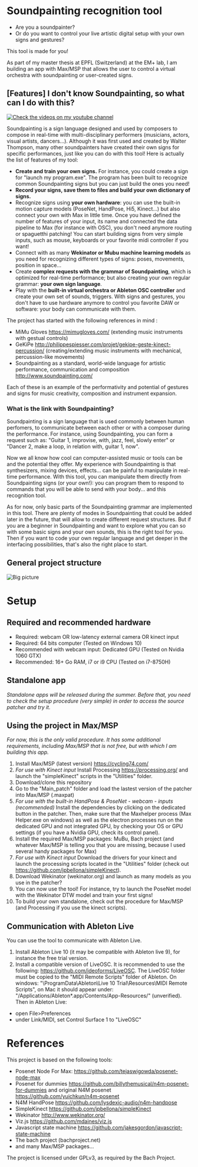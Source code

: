 # Soundpainting recognition tool

* Are you a soundpainter?
* Or do you want to control your live artistic digital setup with your own signs and gestures?

This tool is made for you!

As part of my master thesis at EPFL (Switzerland) at the EM+ lab, I am building an app with Max/MSP that allows the user to control a virtual orchestra with soundpainting or user-created signs.

## [Features] I don't know Soundpainting, so what can I do with this?

[![Check the videos on my youtube channel](./Images/YT_demo.png)](https://www.youtube.com/playlist?list=PLqINK1QtSzoG-oqaT623-OB2Z7BTE3Z93)

Soundpainting is a sign language designed and used by composers to compose in real-time with multi-disciplinary performers (musicians, actors, visual artists, dancers...). Although it was first used and created by Walter Thompson, many other soundpainters have created their own signs for specific performances, just like you can do with this tool! Here is actually the list of features of my tool:

- **Create and train your own signs.**
For instance, you could create a sign for "launch my program.exe". The program has been built to recognize common Soundpainting signs but you can just build the ones you need!
- **Record your signs, save them to files and build your own dictionary of signs.**
- Recognize signs using **your own hardware**: you can use the built-in motion capture models (PoseNet, HandPose, Hi5, Kinect...) but also connect your own with Max in little time. Once you have defined the number of features of your input, its name and connected the data pipeline to Max (for instance with OSC), you don't need anymore routing or spaguetthi patching! You can start building signs from very simple inputs, such as mouse, keyboards or your favorite midi controller if you want!
- Connect with as many **Wekinator or Mubu machine learning models** as you need for recognizing different types of signs: poses, movements, position in space...
- Create **complex requests with the grammar of Soundpainting**, which is optimized for real-time performance; but also creating your own regular grammar: **your own sign language**.
- Play with the **built-in virtual orchestra or Ableton OSC controller** and create your own set of sounds, triggers. With signs and gestures, you don't have to use hardware anymore to control you favorite DAW or software: your body can communicate with them.

The project has started with the following references in mind :
* MiMu Gloves https://mimugloves.com/ (extending music instruments with gestual controls)
* GeKiPe http://philippespiesser.com/projet/gekipe-geste-kinect-percussion/ (creating/extending music instruments with mechanical, percussion-like movements)
* Soundpainting as a standard, world-wide language for artistic performance, communication and composition http://www.soundpainting.com/

Each of these is an example of the performativity and potential of gestures and signs for music creativity, composition and instrument expansion.

### What is the link with Soundpainting?

Soundpainting is a sign language that is used commonly between human perfomers, to communicate between each other or with a composer during the performance. For instance, using Soundpainting, you can form a request such as: "Guitar 1, improvise, with, jazz, feel, slowly enter" or "Dancer 2, make a loop, in relation with, guitar 1, now".

Now we all know how cool can computer-assisted music or tools can be and the potential they offer. My experience with Soundpainting is that synthesizers, mixing devices, effects... can be painful to manipulate in real-time performance. With this tool, you can manipulate them directly from Soundpainting signs (or your own!): you can program them to respond to commands that you will be able to send with your body... and this recognition tool.

As for now, only basic parts of the Soundpainting grammar are implemented in this tool. There are plenty of modes in Soundpainting that could be added later in the future, that will allow to create different request structures. But if you are a beginner in Soundpainting and want to explore what you can so with some basic signs and your own sounds, this is the right tool for you. Then if you want to code your own regular language and get deeper in the interfacing possibilities, that's also the right place to start.

## General project structure

![Big picture](./Images/bigpicture.png)

# Setup

## Required and recommended hardware

* Required: webcam OR low-latency external camera OR kinect input
* Required: 64 bits computer (Tested on Windows 10)
* Recommended with webcam input: Dedicated GPU (Tested on Nvidia 1060 GTX)
* Recommended: 16+ Go RAM, i7 or i9 CPU (Tested on i7-8750H)

## Standalone app

_Standalone apps will be released during the summer. Before that, you need to check the setup procedure (very simple) in order to access the source patcher and try it._

## Using the project in Max/MSP

_For now, this is the only valid procedure. It has some additional requirements, including Max/MSP that is not free, but with which I am building this app._

1. Install Max/MSP (latest version) https://cycling74.com/
2. _For use with Kinect input_ Install Processing https://processing.org/ and launch the "simpleKinect" scripts in the "Utilities" folder.
3. Download/clone this repository
4. Go to the "Main_patch" folder and load the lastest version of the patcher into Max/MSP (.maxpat)
5. _For use with the built-in HandPose & PoseNet - webcam - inputs (recommended)_ Install the dependencies by clicking on the dedicated button in the patcher. Then, make sure that the Maxhelper process (Max Helper.exe on windows) as well as the electron processes run on the dedicated GPU and not integrated GPU, by checking your OS or GPU settings (if you have a Nvidia GPU, check its control panel).
6. Install the required Max/MSP packages: MuBu, Bach project (and whatever Max/MSP is telling you that you are missing, because I used several handy packages for Max)
7. _For use with Kinect input_ Download the drivers for your kinect and launch the processing scripts located in the "Utilities" folder (check out https://github.com/jpbellona/simpleKinect).
8. Download Wekinator (wekinator.org) and launch as many models as you use in the patcher?
9. You can now use the tool! For instance, try to launch the PoseNet model with the Wekinator DTW model and train your first signs!
10. To build your own standalone, check out the procedure for Max/MSP (and Processing if you use the kinect scripts).

## Communication with Ableton Live

You can use the tool to communicate with Ableton Live.

1. Install Ableton Live 10 (it may be compatible with Ableton live 9), for instance the free trial version.
2. Install a compatible version of LiveOSC. It is recommended to use the following: https://github.com/ideoforms/LiveOSC. The LiveOSC folder must be copied to the "MIDI Remote Scripts" folder of Ableton. On windows: "\ProgramData\Ableton\Live 10 Trial\Resources\MIDI Remote Scripts", on Mac it should appear under: "/Applications/Ableton*.app/Contents/App-Resources/" (unverified).
Then in Ableton Live:
* open File>Preferences
* under Link/MIDI, set Control Surface 1 to "LiveOSC"

# References

This project is based on the following tools:
* Posenet Node For Max: https://github.com/tejaswigowda/posenet-node-max
* Posenet for dummies https://github.com/billythemusical/n4m-posenet-for-dummies and original N4M posenet https://github.com/yuichkun/n4m-posenet
* N4M HandPose https://github.com/lysdexic-audio/n4m-handpose
* SimpleKinect https://github.com/jpbellona/simpleKinect
* Wekinator http://www.wekinator.org/
* Viz.js https://github.com/mdaines/viz.js
* Javascript state machine https://github.com/jakesgordon/javascript-state-machine
* The bach project (bachproject.net)
* and many Max/MSP packages...

The project is licensed under GPLv3, as required by the Bach Project.